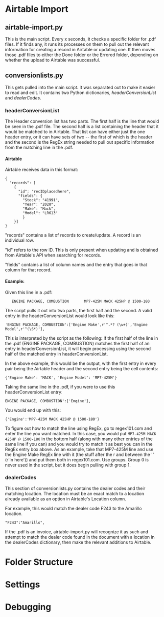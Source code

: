 # Airtable Import
## airtable-import.py
This is the main script. Every x seconds, it checks a specific folder for .pdf files. If it finds any, it runs its processes on them to pull out the relevant information for creating a record in Airtable or updating one. It then moves those .pdf files to either the Done folder or the Errored folder, depending on whether the upload to Airtable was successful.

## conversionlists.py
This gets pulled into the main script. It was separated out to make it easier to read and edit. It contains two Python dictionaries, *headerConversionList* and *dealerCodes*.

### headerConversionList
The Header conversion list has two parts. The first half is the line that would be seen in the .pdf file. The second half is a list containing the header that it would be matched to in Airtable. That list can have either just the one header entry, or it can have sets of two -- the first of which is the header and the second is the RegEx string needed to pull out specific information from the matching line in the .pdf.

#### Airtable
Airtable receives data in this format:
```
{
  "records": [
    {
      "id": "recIDplacedhere",
      "fields": {
        "Stock": "41991",
        "Year": "2020",
        "Make": "Mack",
        "Model": "LR613"
        }
    }]
} 
```

"records" contains a list of records to create/update. A record is an individual row.

"id" refers to the row ID. This is only present when updating and is obtained from Airtable's API when searching for records.

"fields" contains a list of column names and the entry that goes in that column for that record.


#### Example:
Given this line in a .pdf:

```
   ENGINE PACKAGE, COMBUSTION       MP7-425M MACK 425HP @ 1500-180
```

The script pulls it out into two parts, the first half and the second.
A valid entry in the headerConversionList would look like this:
```
'ENGINE PACKAGE, COMBUSTION':['Engine Make',r'^.*? (\w+)','Engine Model',r'^(\S*)'],
```

This is interpreted by the script as the following:
If the first half of the line in the .pdf (ENGINE PACKAGE, COMBUSTION) matches the first half of an entry in headerConversionList, it will begin processing using the second half of the matched entry in headerConversionList.

In the above example, this would be the output, with the first entry in every pair being the Airtable header and the second entry being the cell contents:
```
{'Engine Make': 'MACK', 'Engine Model': 'MP7-425M'}
```

Taking the same line in the .pdf, if you were to use this headerConversionList entry:

```
ENGINE PACKAGE, COMBUSTION':['Engine'],
```

You would end up with this:
```
{'Engine':'MP7-425M MACK 425HP @ 1500-180'}
```

To figure out how to match the line using RegEx, go to regex101.com and enter the line you want matched. In this case, you would put `MP7-425M MACK 425HP @ 1500-180` in the bottom half (along with many other entries of the same line if you can) and you would try to match it as best you can in the RegEx entry box above. As an example, take that MP7-425M line and use the Engine Make RegEx line with it (the stuff after the r and between the '' (r'in here')) and put them both in regex101.com. Use groups. Group 0 is never used in the script, but it does begin pulling with group 1.


### dealerCodes
This section of conversionlists.py contains the dealer codes and their matching location. The location must be an exact match to a location already available as an option in Airtable's Location column.

For example, this would match the dealer code F243 to the Amarillo location.

`"F243":"Amarillo",`

If the .pdf is an invoice, airtable-import.py will recognize it as such and attempt to match the dealer code found in the document with a location in the dealerCodes dictionary, then make the relevant additions to Airtable.



# Folder Structure

# Settings

# Debugging
